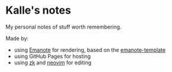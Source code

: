 # Kalle's notes

My personal notes of stuff worth remembering.

Made by:

- using [Emanote](https://emanote.srid.ca/) for rendering, based on the [emanote-template](https://github.com/srid/emanote-template)
- using GitHub Pages for hosting
- using [zk](https://github.com/mickael-menu/zk) and [neovim](https://neovim.io/) for editing

